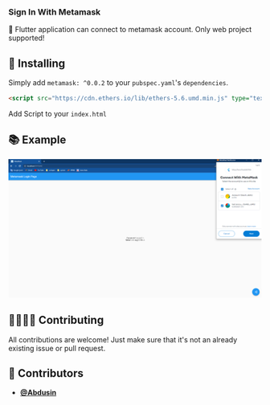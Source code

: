<!-- DO NOT REMOVE - contributor_list:data:start:["Matt-Gleich", "lig", "bartekpacia", "ImgBotApp", "jlnrrg", "vHanda"]:end -->

### Sign In With Metamask

🎯 Flutter application can connect to metamask account. Only web project supported!

## 🚀 Installing

Simply add `metamask: ^0.0.2` to your `pubspec.yaml`'s `dependencies`.

```html
<script src="https://cdn.ethers.io/lib/ethers-5.6.umd.min.js" type="text/javascript"></script>
```
Add Script to your `index.html`

## 📚 Example

![Example](https://github.com/Abdusin/flutter_metamask_login/blob/main/support.png?raw=true)

## 🙋‍♀️🙋‍♂️ Contributing

All contributions are welcome! Just make sure that it's not an already existing issue or pull request.

<!-- DO NOT REMOVE - contributor_list:start -->

## 👥 Contributors

- **[@Abdusin](https://github.com/abdusin)**

<!-- DO NOT REMOVE - contributor_list:end -->